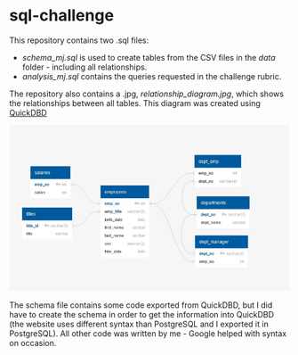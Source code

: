 # sql-challenge

This repository contains two .sql files:
 - *schema_mj.sql* is used to create tables from the CSV files in the _data_ folder - including all relationships.
 - *analysis_mj.sql* contains the queries requested in the challenge rubric.

The repository also contains a .jpg, *relationship_diagram.jpg*, which shows the relationships between all tables. This diagram was created using [QuickDBD](https://app.quickdatabasediagrams.com/#/)

![relationship diagram](relationship_diagram.jpg)

The schema file contains some code exported from QuickDBD, but I did have to create the schema in order to get the information into QuickDBD (the website uses different syntax than PostgreSQL and I exported it in PostgreSQL).
All other code was written by me - Google helped with syntax on occasion.
